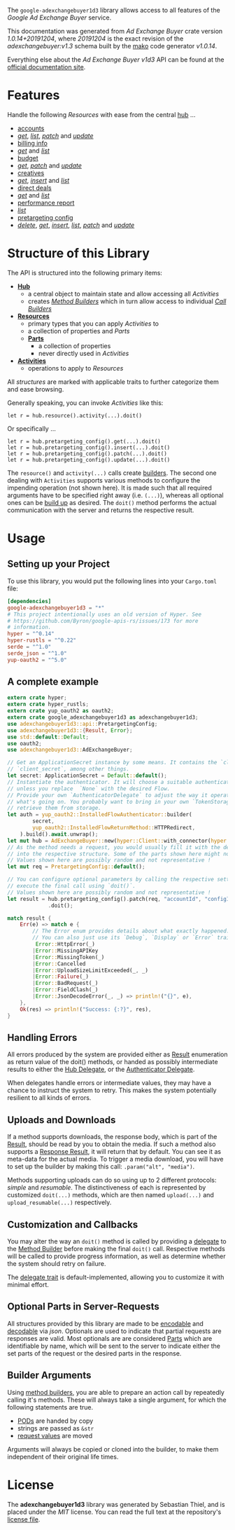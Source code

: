 <!---
DO NOT EDIT !
This file was generated automatically from 'src/mako/api/README.md.mako'
DO NOT EDIT !
-->
The `google-adexchangebuyer1d3` library allows access to all features of the *Google Ad Exchange Buyer* service.

This documentation was generated from *Ad Exchange Buyer* crate version *1.0.14+20191204*, where *20191204* is the exact revision of the *adexchangebuyer:v1.3* schema built by the [mako](http://www.makotemplates.org/) code generator *v1.0.14*.

Everything else about the *Ad Exchange Buyer* *v1d3* API can be found at the
[official documentation site](https://developers.google.com/ad-exchange/buyer-rest).
# Features

Handle the following *Resources* with ease from the central [hub](https://docs.rs/google-adexchangebuyer1d3/1.0.14+20191204/google_adexchangebuyer1d3/AdExchangeBuyer) ... 

* [accounts](https://docs.rs/google-adexchangebuyer1d3/1.0.14+20191204/google_adexchangebuyer1d3/api::Account)
 * [*get*](https://docs.rs/google-adexchangebuyer1d3/1.0.14+20191204/google_adexchangebuyer1d3/api::AccountGetCall), [*list*](https://docs.rs/google-adexchangebuyer1d3/1.0.14+20191204/google_adexchangebuyer1d3/api::AccountListCall), [*patch*](https://docs.rs/google-adexchangebuyer1d3/1.0.14+20191204/google_adexchangebuyer1d3/api::AccountPatchCall) and [*update*](https://docs.rs/google-adexchangebuyer1d3/1.0.14+20191204/google_adexchangebuyer1d3/api::AccountUpdateCall)
* [billing info](https://docs.rs/google-adexchangebuyer1d3/1.0.14+20191204/google_adexchangebuyer1d3/api::BillingInfo)
 * [*get*](https://docs.rs/google-adexchangebuyer1d3/1.0.14+20191204/google_adexchangebuyer1d3/api::BillingInfoGetCall) and [*list*](https://docs.rs/google-adexchangebuyer1d3/1.0.14+20191204/google_adexchangebuyer1d3/api::BillingInfoListCall)
* [budget](https://docs.rs/google-adexchangebuyer1d3/1.0.14+20191204/google_adexchangebuyer1d3/api::Budget)
 * [*get*](https://docs.rs/google-adexchangebuyer1d3/1.0.14+20191204/google_adexchangebuyer1d3/api::BudgetGetCall), [*patch*](https://docs.rs/google-adexchangebuyer1d3/1.0.14+20191204/google_adexchangebuyer1d3/api::BudgetPatchCall) and [*update*](https://docs.rs/google-adexchangebuyer1d3/1.0.14+20191204/google_adexchangebuyer1d3/api::BudgetUpdateCall)
* [creatives](https://docs.rs/google-adexchangebuyer1d3/1.0.14+20191204/google_adexchangebuyer1d3/api::Creative)
 * [*get*](https://docs.rs/google-adexchangebuyer1d3/1.0.14+20191204/google_adexchangebuyer1d3/api::CreativeGetCall), [*insert*](https://docs.rs/google-adexchangebuyer1d3/1.0.14+20191204/google_adexchangebuyer1d3/api::CreativeInsertCall) and [*list*](https://docs.rs/google-adexchangebuyer1d3/1.0.14+20191204/google_adexchangebuyer1d3/api::CreativeListCall)
* [direct deals](https://docs.rs/google-adexchangebuyer1d3/1.0.14+20191204/google_adexchangebuyer1d3/api::DirectDeal)
 * [*get*](https://docs.rs/google-adexchangebuyer1d3/1.0.14+20191204/google_adexchangebuyer1d3/api::DirectDealGetCall) and [*list*](https://docs.rs/google-adexchangebuyer1d3/1.0.14+20191204/google_adexchangebuyer1d3/api::DirectDealListCall)
* [performance report](https://docs.rs/google-adexchangebuyer1d3/1.0.14+20191204/google_adexchangebuyer1d3/api::PerformanceReport)
 * [*list*](https://docs.rs/google-adexchangebuyer1d3/1.0.14+20191204/google_adexchangebuyer1d3/api::PerformanceReportListCall)
* [pretargeting config](https://docs.rs/google-adexchangebuyer1d3/1.0.14+20191204/google_adexchangebuyer1d3/api::PretargetingConfig)
 * [*delete*](https://docs.rs/google-adexchangebuyer1d3/1.0.14+20191204/google_adexchangebuyer1d3/api::PretargetingConfigDeleteCall), [*get*](https://docs.rs/google-adexchangebuyer1d3/1.0.14+20191204/google_adexchangebuyer1d3/api::PretargetingConfigGetCall), [*insert*](https://docs.rs/google-adexchangebuyer1d3/1.0.14+20191204/google_adexchangebuyer1d3/api::PretargetingConfigInsertCall), [*list*](https://docs.rs/google-adexchangebuyer1d3/1.0.14+20191204/google_adexchangebuyer1d3/api::PretargetingConfigListCall), [*patch*](https://docs.rs/google-adexchangebuyer1d3/1.0.14+20191204/google_adexchangebuyer1d3/api::PretargetingConfigPatchCall) and [*update*](https://docs.rs/google-adexchangebuyer1d3/1.0.14+20191204/google_adexchangebuyer1d3/api::PretargetingConfigUpdateCall)




# Structure of this Library

The API is structured into the following primary items:

* **[Hub](https://docs.rs/google-adexchangebuyer1d3/1.0.14+20191204/google_adexchangebuyer1d3/AdExchangeBuyer)**
    * a central object to maintain state and allow accessing all *Activities*
    * creates [*Method Builders*](https://docs.rs/google-adexchangebuyer1d3/1.0.14+20191204/google_adexchangebuyer1d3/client::MethodsBuilder) which in turn
      allow access to individual [*Call Builders*](https://docs.rs/google-adexchangebuyer1d3/1.0.14+20191204/google_adexchangebuyer1d3/client::CallBuilder)
* **[Resources](https://docs.rs/google-adexchangebuyer1d3/1.0.14+20191204/google_adexchangebuyer1d3/client::Resource)**
    * primary types that you can apply *Activities* to
    * a collection of properties and *Parts*
    * **[Parts](https://docs.rs/google-adexchangebuyer1d3/1.0.14+20191204/google_adexchangebuyer1d3/client::Part)**
        * a collection of properties
        * never directly used in *Activities*
* **[Activities](https://docs.rs/google-adexchangebuyer1d3/1.0.14+20191204/google_adexchangebuyer1d3/client::CallBuilder)**
    * operations to apply to *Resources*

All *structures* are marked with applicable traits to further categorize them and ease browsing.

Generally speaking, you can invoke *Activities* like this:

```Rust,ignore
let r = hub.resource().activity(...).doit()
```

Or specifically ...

```ignore
let r = hub.pretargeting_config().get(...).doit()
let r = hub.pretargeting_config().insert(...).doit()
let r = hub.pretargeting_config().patch(...).doit()
let r = hub.pretargeting_config().update(...).doit()
```

The `resource()` and `activity(...)` calls create [builders][builder-pattern]. The second one dealing with `Activities` 
supports various methods to configure the impending operation (not shown here). It is made such that all required arguments have to be 
specified right away (i.e. `(...)`), whereas all optional ones can be [build up][builder-pattern] as desired.
The `doit()` method performs the actual communication with the server and returns the respective result.

# Usage

## Setting up your Project

To use this library, you would put the following lines into your `Cargo.toml` file:

```toml
[dependencies]
google-adexchangebuyer1d3 = "*"
# This project intentionally uses an old version of Hyper. See
# https://github.com/Byron/google-apis-rs/issues/173 for more
# information.
hyper = "^0.14"
hyper-rustls = "^0.22"
serde = "^1.0"
serde_json = "^1.0"
yup-oauth2 = "^5.0"
```

## A complete example

```Rust
extern crate hyper;
extern crate hyper_rustls;
extern crate yup_oauth2 as oauth2;
extern crate google_adexchangebuyer1d3 as adexchangebuyer1d3;
use adexchangebuyer1d3::api::PretargetingConfig;
use adexchangebuyer1d3::{Result, Error};
use std::default::Default;
use oauth2;
use adexchangebuyer1d3::AdExchangeBuyer;

// Get an ApplicationSecret instance by some means. It contains the `client_id` and 
// `client_secret`, among other things.
let secret: ApplicationSecret = Default::default();
// Instantiate the authenticator. It will choose a suitable authentication flow for you, 
// unless you replace  `None` with the desired Flow.
// Provide your own `AuthenticatorDelegate` to adjust the way it operates and get feedback about 
// what's going on. You probably want to bring in your own `TokenStorage` to persist tokens and
// retrieve them from storage.
let auth = yup_oauth2::InstalledFlowAuthenticator::builder(
        secret,
        yup_oauth2::InstalledFlowReturnMethod::HTTPRedirect,
    ).build().await.unwrap();
let mut hub = AdExchangeBuyer::new(hyper::Client::with_connector(hyper::net::HttpsConnector::new(hyper_rustls::TlsClient::new())), auth);
// As the method needs a request, you would usually fill it with the desired information
// into the respective structure. Some of the parts shown here might not be applicable !
// Values shown here are possibly random and not representative !
let mut req = PretargetingConfig::default();

// You can configure optional parameters by calling the respective setters at will, and
// execute the final call using `doit()`.
// Values shown here are possibly random and not representative !
let result = hub.pretargeting_config().patch(req, "accountId", "configId")
             .doit();

match result {
    Err(e) => match e {
        // The Error enum provides details about what exactly happened.
        // You can also just use its `Debug`, `Display` or `Error` traits
         Error::HttpError(_)
        |Error::MissingAPIKey
        |Error::MissingToken(_)
        |Error::Cancelled
        |Error::UploadSizeLimitExceeded(_, _)
        |Error::Failure(_)
        |Error::BadRequest(_)
        |Error::FieldClash(_)
        |Error::JsonDecodeError(_, _) => println!("{}", e),
    },
    Ok(res) => println!("Success: {:?}", res),
}

```
## Handling Errors

All errors produced by the system are provided either as [Result](https://docs.rs/google-adexchangebuyer1d3/1.0.14+20191204/google_adexchangebuyer1d3/client::Result) enumeration as return value of
the doit() methods, or handed as possibly intermediate results to either the 
[Hub Delegate](https://docs.rs/google-adexchangebuyer1d3/1.0.14+20191204/google_adexchangebuyer1d3/client::Delegate), or the [Authenticator Delegate](https://docs.rs/yup-oauth2/*/yup_oauth2/trait.AuthenticatorDelegate.html).

When delegates handle errors or intermediate values, they may have a chance to instruct the system to retry. This 
makes the system potentially resilient to all kinds of errors.

## Uploads and Downloads
If a method supports downloads, the response body, which is part of the [Result](https://docs.rs/google-adexchangebuyer1d3/1.0.14+20191204/google_adexchangebuyer1d3/client::Result), should be
read by you to obtain the media.
If such a method also supports a [Response Result](https://docs.rs/google-adexchangebuyer1d3/1.0.14+20191204/google_adexchangebuyer1d3/client::ResponseResult), it will return that by default.
You can see it as meta-data for the actual media. To trigger a media download, you will have to set up the builder by making
this call: `.param("alt", "media")`.

Methods supporting uploads can do so using up to 2 different protocols: 
*simple* and *resumable*. The distinctiveness of each is represented by customized 
`doit(...)` methods, which are then named `upload(...)` and `upload_resumable(...)` respectively.

## Customization and Callbacks

You may alter the way an `doit()` method is called by providing a [delegate](https://docs.rs/google-adexchangebuyer1d3/1.0.14+20191204/google_adexchangebuyer1d3/client::Delegate) to the 
[Method Builder](https://docs.rs/google-adexchangebuyer1d3/1.0.14+20191204/google_adexchangebuyer1d3/client::CallBuilder) before making the final `doit()` call. 
Respective methods will be called to provide progress information, as well as determine whether the system should 
retry on failure.

The [delegate trait](https://docs.rs/google-adexchangebuyer1d3/1.0.14+20191204/google_adexchangebuyer1d3/client::Delegate) is default-implemented, allowing you to customize it with minimal effort.

## Optional Parts in Server-Requests

All structures provided by this library are made to be [encodable](https://docs.rs/google-adexchangebuyer1d3/1.0.14+20191204/google_adexchangebuyer1d3/client::RequestValue) and 
[decodable](https://docs.rs/google-adexchangebuyer1d3/1.0.14+20191204/google_adexchangebuyer1d3/client::ResponseResult) via *json*. Optionals are used to indicate that partial requests are responses 
are valid.
Most optionals are are considered [Parts](https://docs.rs/google-adexchangebuyer1d3/1.0.14+20191204/google_adexchangebuyer1d3/client::Part) which are identifiable by name, which will be sent to 
the server to indicate either the set parts of the request or the desired parts in the response.

## Builder Arguments

Using [method builders](https://docs.rs/google-adexchangebuyer1d3/1.0.14+20191204/google_adexchangebuyer1d3/client::CallBuilder), you are able to prepare an action call by repeatedly calling it's methods.
These will always take a single argument, for which the following statements are true.

* [PODs][wiki-pod] are handed by copy
* strings are passed as `&str`
* [request values](https://docs.rs/google-adexchangebuyer1d3/1.0.14+20191204/google_adexchangebuyer1d3/client::RequestValue) are moved

Arguments will always be copied or cloned into the builder, to make them independent of their original life times.

[wiki-pod]: http://en.wikipedia.org/wiki/Plain_old_data_structure
[builder-pattern]: http://en.wikipedia.org/wiki/Builder_pattern
[google-go-api]: https://github.com/google/google-api-go-client

# License
The **adexchangebuyer1d3** library was generated by Sebastian Thiel, and is placed 
under the *MIT* license.
You can read the full text at the repository's [license file][repo-license].

[repo-license]: https://github.com/Byron/google-apis-rsblob/master/LICENSE.md
